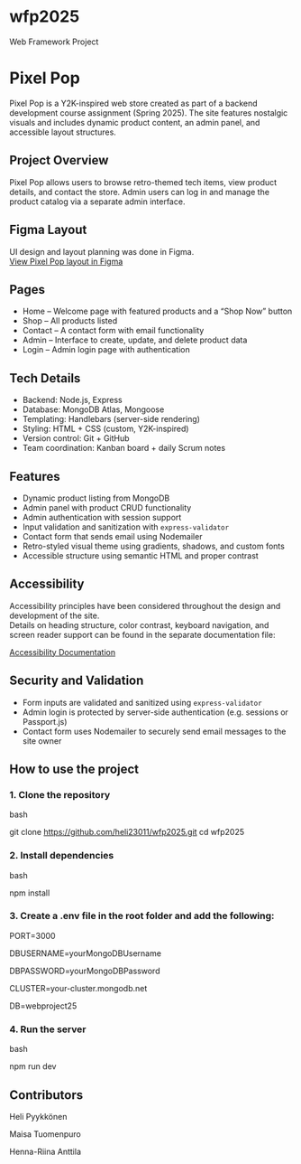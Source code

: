 # wfp2025
Web Framework Project

# Pixel Pop

Pixel Pop is a Y2K-inspired web store created as part of a backend development course assignment (Spring 2025). The site features nostalgic visuals and includes dynamic product content, an admin panel, and accessible layout structures.

## Project Overview

Pixel Pop allows users to browse retro-themed tech items, view product details, and contact the store. Admin users can log in and manage the product catalog via a separate admin interface.

## Figma Layout

UI design and layout planning was done in Figma.  
[View Pixel Pop layout in Figma](https://www.figma.com/design/69GRyqOIXY44lL3cc8al9n/B%C3%A4ckenderit?node-id=0-1)

## Pages

- Home – Welcome page with featured products and a “Shop Now” button
- Shop – All products listed
- Contact – A contact form with email functionality
- Admin – Interface to create, update, and delete product data
- Login – Admin login page with authentication

## Tech Details

- Backend: Node.js, Express
- Database: MongoDB Atlas, Mongoose
- Templating: Handlebars (server-side rendering)
- Styling: HTML + CSS (custom, Y2K-inspired)
- Version control: Git + GitHub
- Team coordination: Kanban board + daily Scrum notes

## Features

- Dynamic product listing from MongoDB
- Admin panel with product CRUD functionality
- Admin authentication with session support
- Input validation and sanitization with `express-validator`
- Contact form that sends email using Nodemailer
- Retro-styled visual theme using gradients, shadows, and custom fonts
- Accessible structure using semantic HTML and proper contrast

## Accessibility

Accessibility principles have been considered throughout the design and development of the site.  
Details on heading structure, color contrast, keyboard navigation, and screen reader support can be found in the separate documentation file:

[Accessibility Documentation](./accessibility.md)


## Security and Validation

- Form inputs are validated and sanitized using `express-validator`
- Admin login is protected by server-side authentication (e.g. sessions or Passport.js)
- Contact form uses Nodemailer to securely send email messages to the site owner

## How to use the project


### 1. Clone the repository

bash

git clone https://github.com/heli23011/wfp2025.git
cd wfp2025

### 2. Install dependencies

bash

npm install

### 3. Create a .env file in the root folder and add the following:

PORT=3000

DBUSERNAME=yourMongoDBUsername

DBPASSWORD=yourMongoDBPassword

CLUSTER=your-cluster.mongodb.net

DB=webproject25

### 4. Run the server

bash

npm run dev

## Contributors

Heli Pyykkönen

Maisa Tuomenpuro 

Henna-Riina Anttila 